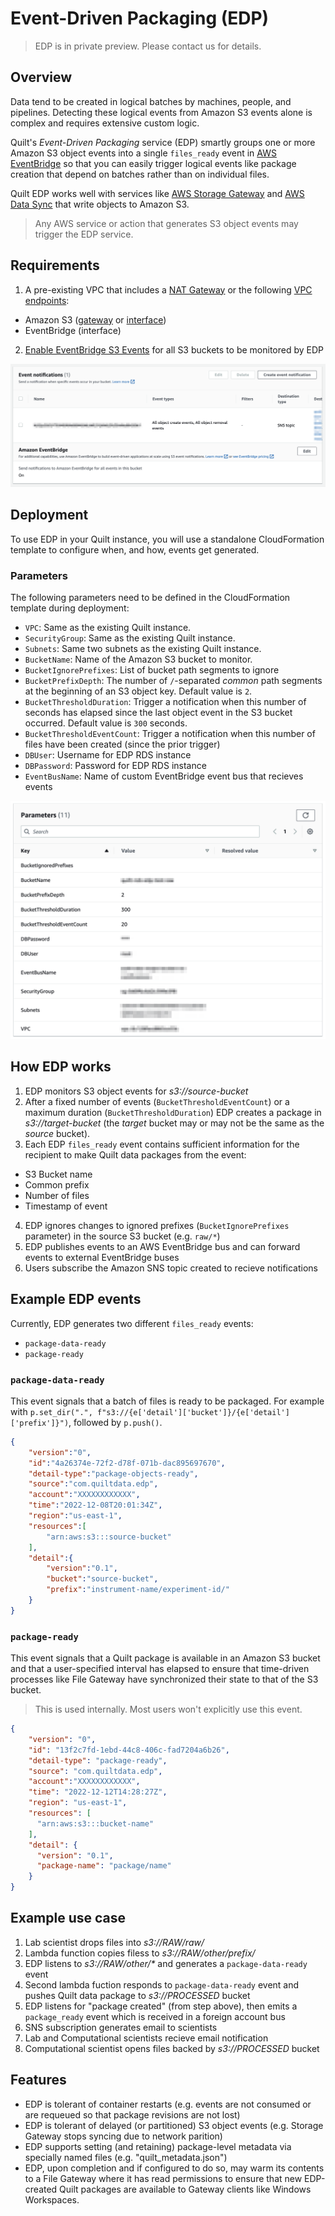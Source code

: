 <!-- markdownlint-disable -->
# Event-Driven Packaging (EDP)

> EDP is in private preview. Please contact us for details.

## Overview

Data tend to be created in logical batches by machines, people, and
pipelines. Detecting these logical events from Amazon S3 events alone is
complex and requires extensive custom logic.

Quilt's *Event-Driven Packaging* service (EDP) smartly groups one
or more Amazon S3 object events into a single `files_ready` event
in [AWS EventBridge](https://aws.amazon.com/eventbridge/) so that
you can easily trigger logical events like package creation that
depend on batches rather than on individual files.

Quilt EDP works well with services like [AWS Storage
Gateway](https://aws.amazon.com/storagegateway/) and [AWS Data
Sync](https://aws.amazon.com/datasync/) that write objects to Amazon S3.

> Any AWS service or action that generates S3 object events may trigger the EDP service.

## Requirements

1. A pre-existing VPC that includes a [NAT
Gateway](https://docs.aws.amazon.com/vpc/latest/userguide/vpc-nat-gateway.html)
or the following [VPC
endpoints](https://docs.aws.amazon.com/vpc/latest/privatelink/concepts.html#concepts-vpc-endpoints):
  - Amazon S3
  ([gateway](https://docs.aws.amazon.com/vpc/latest/privatelink/gateway-endpoints.html)
  or
  [interface](https://docs.aws.amazon.com/vpc/latest/privatelink/create-interface-endpoint.html))
  - EventBridge (interface)
2. [Enable EventBridge S3
Events](https://docs.aws.amazon.com/AmazonS3/latest/userguide/enable-event-notifications-eventbridge.html)
for all S3 buckets to be monitored by EDP

![](../imgs/edp-event-bridge-s3-properties.png)

## Deployment

To use EDP in your Quilt instance, you will use a standalone
CloudFormation template to configure when, and how, events get
generated.

### Parameters

The following parameters need to be defined in the CloudFormation
template during deployment:

- `VPC`: Same as the existing Quilt instance.
- `SecurityGroup`: Same as the existing Quilt instance.
- `Subnets`: Same two subnets as the existing Quilt instance.
- `BucketName`: Name of the Amazon S3 bucket to monitor.
- `BucketIgnorePrefixes`: List of bucket path segments to ignore
- `BucketPrefixDepth`: The number of `/`-separated *common* path segments
at the beginning of an S3 object key. Default value is `2`.
- `BucketThresholdDuration`: Trigger a notification when this number
of seconds has elapsed since the last object event in the S3 bucket 
occurred. Default value is `300` seconds.
- `BucketThresholdEventCount`: Trigger a notification when this
number of files have been created (since the prior trigger)
- `DBUser`: Username for EDP RDS instance
- `DBPassword`: Password for EDP RDS instance
- `EventBusName`: Name of custom EventBridge event bus that recieves events

![](../imgs/edp-cloudformation-parameters.png)

## How EDP works

1. EDP monitors S3 object events for _s3://source-bucket_
2. After a fixed number of events (`BucketThresholdEventCount`) or
a maximum duration (`BucketThresholdDuration`) EDP creates a
package in _s3://target-bucket_ (the _target_ bucket may or may not be
the same as the _source_ bucket).
3. Each EDP `files_ready` event contains sufficient information for the
recipient to make Quilt data packages from the event:
  - S3 Bucket name
  - Common prefix
  - Number of files
  - Timestamp of event
4. EDP ignores changes to ignored prefixes (`BucketIgnorePrefixes` parameter)
in the source S3 bucket (e.g. `raw/*`)
5. EDP publishes events to an AWS EventBridge bus and can forward
events to external EventBridge buses
6. Users subscribe the Amazon SNS topic created to recieve notifications

## Example EDP events

Currently, EDP generates two different `files_ready` events:
- `package-data-ready`
- `package-ready`

### `package-data-ready`

This event signals that a batch of files is ready to be packaged.
For example with `p.set_dir(".",
f"s3://{e['detail']['bucket']}/{e['detail']['prefix']}")`, followed
by `p.push()`.

<!--pytest.mark.skip-->
```json
{
    "version":"0",
    "id":"4a26374e-72f2-d78f-071b-dac895697670",
    "detail-type":"package-objects-ready",
    "source":"com.quiltdata.edp",
    "account":"XXXXXXXXXXXX",
    "time":"2022-12-08T20:01:34Z",
    "region":"us-east-1",
    "resources":[
        "arn:aws:s3:::source-bucket"
    ],
    "detail":{
        "version":"0.1",
        "bucket":"source-bucket",
        "prefix":"instrument-name/experiment-id/"
    }
}
```

### `package-ready`

This event signals that a Quilt package is available in an Amazon
S3 bucket and that a user-specified interval has elapsed to ensure
that time-driven processes like File Gateway have synchronized their
state to that of the S3 bucket.

> This is used internally. Most users won't explicitly use this event.

<!--pytest.mark.skip-->
```json
{
    "version": "0",
    "id": "13f2c7fd-1ebd-44c8-406c-fad7204a6b26",
    "detail-type": "package-ready",
    "source": "com.quiltdata.edp",
    "account":"XXXXXXXXXXXX",
    "time": "2022-12-12T14:28:27Z",
    "region": "us-east-1",
    "resources": [
      "arn:aws:s3:::bucket-name"
    ],
    "detail": {
      "version": "0.1",
      "package-name": "package/name"
    }
}
```

## Example use case
1. Lab scientist drops files into _s3://RAW/raw/_
2. Lambda function copies filess to _s3://RAW/other/prefix/_
3. EDP listens to _s3://RAW/other/*_ and generates a `package-data-ready`
event
4. Second lambda fuction responds to `package-data-ready` event and
pushes Quilt data package to _s3://PROCESSED_ bucket
5. EDP listens for "package created" (from step above), then emits
a `package_ready` event which is received in a foreign account bus
6. SNS subscription generates email to scientists
7. Lab and Computational scientists recieve email notification
8. Computational scientist opens files backed by _s3://PROCESSED_
bucket

## Features

- EDP is tolerant of container restarts (e.g. events are not consumed
or are requeued so that package revisions are not lost)
- EDP is tolerant of delayed (or partitioned) S3 object events (e.g.
Storage Gateway stops syncing due to network parition)
- EDP supports setting (and retaining) package-level metadata via
specially named files (e.g. "quilt_metadata.json")
- EDP, upon completion and if configured to do so, may warm its
contents to a File Gateway where it has read permissions to ensure
that new EDP-created Quilt packages are available to Gateway clients
like Windows Workspaces.
